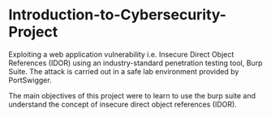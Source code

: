 # Introduction-to-Cybersecurity-Project
Exploiting a web application vulnerability i.e. Insecure Direct Object References (IDOR) using an industry-standard penetration testing tool, Burp Suite.
The attack is carried out in a safe lab environment provided by PortSwigger.

The main objectives of this project were to learn to use the burp suite and understand the concept
of insecure direct object references (IDOR).
